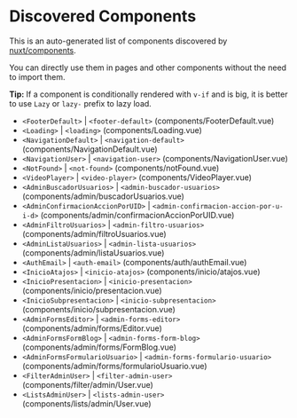# Discovered Components

This is an auto-generated list of components discovered by [nuxt/components](https://github.com/nuxt/components).

You can directly use them in pages and other components without the need to import them.

**Tip:** If a component is conditionally rendered with `v-if` and is big, it is better to use `Lazy` or `lazy-` prefix to lazy load.

- `<FooterDefault>` | `<footer-default>` (components/FooterDefault.vue)
- `<Loading>` | `<loading>` (components/Loading.vue)
- `<NavigationDefault>` | `<navigation-default>` (components/NavigationDefault.vue)
- `<NavigationUser>` | `<navigation-user>` (components/NavigationUser.vue)
- `<NotFound>` | `<not-found>` (components/notFound.vue)
- `<VideoPlayer>` | `<video-player>` (components/VideoPlayer.vue)
- `<AdminBuscadorUsuarios>` | `<admin-buscador-usuarios>` (components/admin/buscadorUsuarios.vue)
- `<AdminConfirmacionAccionPorUID>` | `<admin-confirmacion-accion-por-u-i-d>` (components/admin/confirmacionAccionPorUID.vue)
- `<AdminFiltroUsuarios>` | `<admin-filtro-usuarios>` (components/admin/filtroUsuarios.vue)
- `<AdminListaUsuarios>` | `<admin-lista-usuarios>` (components/admin/listaUsuarios.vue)
- `<AuthEmail>` | `<auth-email>` (components/auth/authEmail.vue)
- `<InicioAtajos>` | `<inicio-atajos>` (components/inicio/atajos.vue)
- `<InicioPresentacion>` | `<inicio-presentacion>` (components/inicio/presentacion.vue)
- `<InicioSubpresentacion>` | `<inicio-subpresentacion>` (components/inicio/subpresentacion.vue)
- `<AdminFormsEditor>` | `<admin-forms-editor>` (components/admin/forms/Editor.vue)
- `<AdminFormsFormBlog>` | `<admin-forms-form-blog>` (components/admin/forms/FormBlog.vue)
- `<AdminFormsFormularioUsuario>` | `<admin-forms-formulario-usuario>` (components/admin/forms/formularioUsuario.vue)
- `<FilterAdminUser>` | `<filter-admin-user>` (components/filter/admin/User.vue)
- `<ListsAdminUser>` | `<lists-admin-user>` (components/lists/admin/User.vue)
